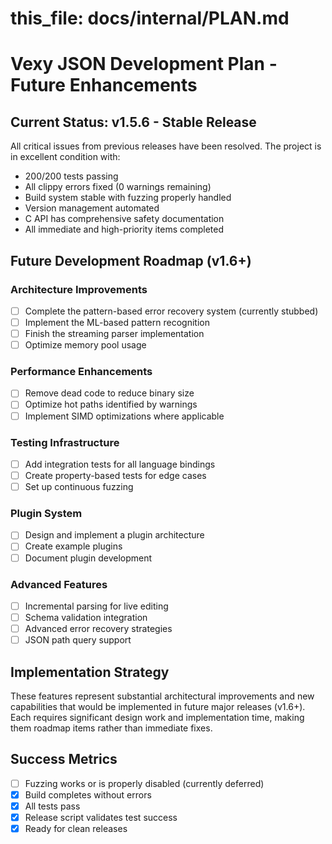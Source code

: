 # this_file: docs/internal/PLAN.md

# Vexy JSON Development Plan - Future Enhancements

## Current Status: v1.5.6 - Stable Release

All critical issues from previous releases have been resolved. The project is in excellent condition with:
- 200/200 tests passing
- All clippy errors fixed (0 warnings remaining)
- Build system stable with fuzzing properly handled
- Version management automated
- C API has comprehensive safety documentation
- All immediate and high-priority items completed

## Future Development Roadmap (v1.6+)

### Architecture Improvements

- [ ] Complete the pattern-based error recovery system (currently stubbed)
- [ ] Implement the ML-based pattern recognition
- [ ] Finish the streaming parser implementation
- [ ] Optimize memory pool usage

### Performance Enhancements

- [ ] Remove dead code to reduce binary size
- [ ] Optimize hot paths identified by warnings
- [ ] Implement SIMD optimizations where applicable

### Testing Infrastructure

- [ ] Add integration tests for all language bindings
- [ ] Create property-based tests for edge cases
- [ ] Set up continuous fuzzing

### Plugin System

- [ ] Design and implement a plugin architecture
- [ ] Create example plugins
- [ ] Document plugin development

### Advanced Features

- [ ] Incremental parsing for live editing
- [ ] Schema validation integration
- [ ] Advanced error recovery strategies
- [ ] JSON path query support

## Implementation Strategy

These features represent substantial architectural improvements and new capabilities that would be implemented in future major releases (v1.6+). Each requires significant design work and implementation time, making them roadmap items rather than immediate fixes.

## Success Metrics

- [ ] Fuzzing works or is properly disabled (currently deferred)
- [x] Build completes without errors
- [x] All tests pass
- [x] Release script validates test success
- [x] Ready for clean releases